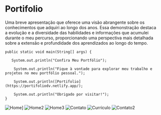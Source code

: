 ﻿# Portifolio
 Uma breve apresentação que oferece uma visão abrangente sobre os conhecimentos que adquiri ao longo dos anos. Essa demonstração destaca a evolução e a diversidade das habilidades e informações que acumulei durante o meu percurso, proporcionando uma perspectiva mais detalhada sobre a extensão e profundidade dos aprendizados ao longo do tempo.
 


    public static void main(String[] args) {
    
       System.out.println("Confira Meu Portfólio"); 
       
        System.out.println("Fique à vontade para explorar meu trabalho e projetos no meu portfólio pessoal.");
        
        System.out.println([Portifolio](https://portifoliodv.netlify.app/);
        
        System.out.println("Obrigado por visitar!");
    }


![Home](https://github.com/joaovitor022/portifolio/assets/137309600/d40ba660-4304-4138-9dba-457bc7da7139)]
![Home2](https://github.com/joaovitor022/portifolio/assets/137309600/11295ed1-91f0-4b0c-96ea-67abd6a524b2)
![Home3](https://github.com/joaovitor022/portifolio/assets/137309600/b0177eeb-536d-426f-9c55-4863b380d0c0)
![Contato](https://github.com/joaovitor022/portifolio/assets/137309600/a435d313-4e64-44c9-8186-8764ff444930)
![Curriculo](https://github.com/joaovitor022/portifolio/assets/137309600/d16b4f56-c5f9-42b1-8bb5-cbb09a6a6357)
![Contato2](https://github.com/joaovitor022/portifolio/assets/137309600/52ecf203-bc0d-47b2-85a3-a56efdc03138)
